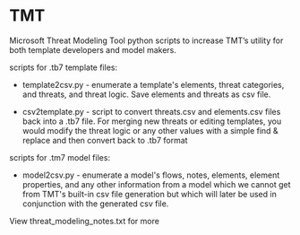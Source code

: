 # TMT
Microsoft Threat Modeling Tool python scripts to increase TMT’s utility for both template developers and model makers.

scripts for .tb7 template files:
-	template2csv.py - enumerate a template's elements, threat categories, and threats, and threat logic. Save elements and threats as csv file.

- csv2template.py - script to convert threats.csv and elements.csv files back into a .tb7 file. For merging new threats or editing templates, you would modify the threat logic or any other values with a simple find & replace and then convert back to .tb7 format


scripts for .tm7 model files:
-	model2csv.py - enumerate a model's flows, notes, elements, element properties, and any other information from a model which we cannot get from TMT's built-in csv file generation but which will later be used in conjunction with the generated csv file.

View threat_modeling_notes.txt for more
